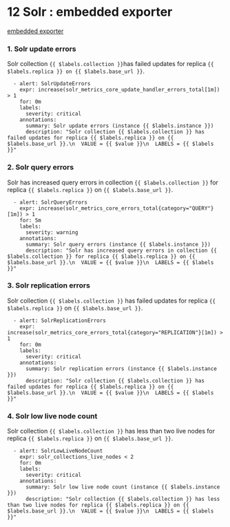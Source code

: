 # **12 Solr : embedded exporter** 

[embedded exporter ](https://solr.apache.org/guide/8_11/monitoring-solr-with-prometheus-and-grafana.html)

### **1. Solr update errors**

Solr collection `{{ $labels.collection }}`has failed updates for replica `{{ $labels.replica }} on {{ $labels.base_url }}`.

```
  - alert: SolrUpdateErrors
    expr: increase(solr_metrics_core_update_handler_errors_total[1m]) > 1
    for: 0m
    labels:
      severity: critical
    annotations:
      summary: Solr update errors (instance {{ $labels.instance }})
      description: "Solr collection {{ $labels.collection }} has failed updates for replica {{ $labels.replica }} on {{ $labels.base_url }}.\n  VALUE = {{ $value }}\n  LABELS = {{ $labels }}"
```

### **2. Solr query errors**

Solr has increased query errors in collection `{{ $labels.collection }}` for replica `{{ $labels.replica }}` on `{{ $labels.base_url }}`.

```
  - alert: SolrQueryErrors
    expr: increase(solr_metrics_core_errors_total{category="QUERY"}[1m]) > 1
    for: 5m
    labels:
      severity: warning
    annotations:
      summary: Solr query errors (instance {{ $labels.instance }})
      description: "Solr has increased query errors in collection {{ $labels.collection }} for replica {{ $labels.replica }} on {{ $labels.base_url }}.\n  VALUE = {{ $value }}\n  LABELS = {{ $labels }}"
```

### **3. Solr replication errors**

Solr collection `{{ $labels.collection }}` has failed updates for replica `{{ $labels.replica }}` on `{{ $labels.base_url }}`.

```
  - alert: SolrReplicationErrors
    expr: increase(solr_metrics_core_errors_total{category="REPLICATION"}[1m]) > 1
    for: 0m
    labels:
      severity: critical
    annotations:
      summary: Solr replication errors (instance {{ $labels.instance }})
      description: "Solr collection {{ $labels.collection }} has failed updates for replica {{ $labels.replica }} on {{ $labels.base_url }}.\n  VALUE = {{ $value }}\n  LABELS = {{ $labels }}"
```


### **4. Solr low live node count**

Solr collection `{{ $labels.collection }}` has less than two live nodes for replica `{{ $labels.replica }}` on `{{ $labels.base_url }}`.

```
  - alert: SolrLowLiveNodeCount
    expr: solr_collections_live_nodes < 2
    for: 0m
    labels:
      severity: critical
    annotations:
      summary: Solr low live node count (instance {{ $labels.instance }})
      description: "Solr collection {{ $labels.collection }} has less than two live nodes for replica {{ $labels.replica }} on {{ $labels.base_url }}.\n  VALUE = {{ $value }}\n  LABELS = {{ $labels }}"
```